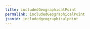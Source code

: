 ```yaml
---
title: includedGeographicalPoint
permalink: includedGeographicalPoint
jsonid: includedgeographicalpoint
---
```

